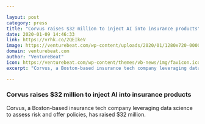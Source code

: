 ```yaml
---

layout: post
category: press
title: "Corvus raises $32 million to inject AI into insurance products"
date: 2020-01-09 14:46:33
link: https://vrhk.co/2QEIkeV
image: https://venturebeat.com/wp-content/uploads/2020/01/1280x720-00001-e1578526303833.jpg?w=1200&strip=all
domain: venturebeat.com
author: "VentureBeat"
icon: https://venturebeat.com/wp-content/themes/vb-news/img/favicon.ico
excerpt: "Corvus, a Boston-based insurance tech company leveraging data science to assess risk and offer policies, has raised $32 million."

---
```


### Corvus raises $32 million to inject AI into insurance products

Corvus, a Boston-based insurance tech company leveraging data science to assess risk and offer policies, has raised $32 million.